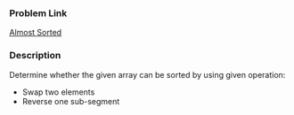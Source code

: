  ### Problem Link
[Almost Sorted ](https://www.hackerrank.com/challenges/almost-sorted/problem?h_r=internal-search)

### Description
 Determine whether the given array can be sorted by using given operation:
 - Swap two elements
 - Reverse one sub-segment
